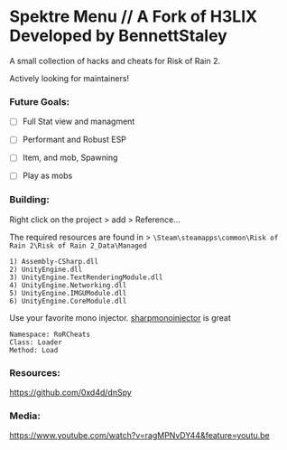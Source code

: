 # Spektre Menu // A Fork of H3LIX Developed by BennettStaley
A small collection of hacks and cheats for Risk of Rain 2. 

Actively looking for maintainers!  

### Future Goals:

- [ ] Full Stat view and managment
- [ ] Performant and Robust ESP
- [ ] Item, and mob, Spawning
- [ ] Play as mobs


### Building:
Right click on the project > add > Reference... 

The required resources are found in > `\Steam\steamapps\common\Risk of Rain 2\Risk of Rain 2_Data\Managed`
```
1) Assembly-CSharp.dll
2) UnityEngine.dll
3) UnityEngine.TextRenderingModule.dll
4) UnityEngine.Networking.dll
5) UnityEngine.IMGUModule.dll
6) UnityEngine.CoreModule.dll
```

Use your favorite mono injector. [sharpmonoinjector](https://github.com/warbler/SharpMonoInjector) is great
```
Namespace: RoRCheats
Class: Loader
Method: Load
```

### Resources:
https://github.com/0xd4d/dnSpy

### Media: 
https://www.youtube.com/watch?v=ragMPNvDY44&feature=youtu.be

